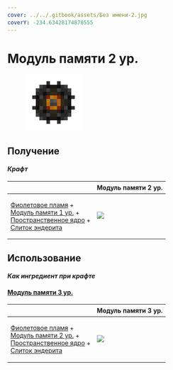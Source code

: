 ```yaml
---
cover: ../../.gitbook/assets/Без имени-2.jpg
coverY: -234.63428174878555
---
```


# Модуль памяти 2 ур.

<figure><img src="../../.gitbook/assets/16384k_fluid_128.png" alt=""><figcaption></figcaption></figure>

## Получение

#### _Крафт_

| ㅤ                                                                                                                                                                                                                                    | Модуль памяти 2 ур.                          |
| ------------------------------------------------------------------------------------------------------------------------------------------------------------------------------------------------------------------------------------ | -------------------------------------------- |
| <p><a href="purple_blaze.md">Фиолетовое пламя</a> +<br><a href="materialy-yaica/256k.md">Модуль памяти 1 ур.</a> +<br><a href="spawner_seeker.md">Пространственное ядро</a> +<br><a href="enderite_ingot.md">Слиток эндерита</a></p> | ![](../../.gitbook/assets/16384k\_fluid.png) |

## Использование

#### _Как ингредиент при крафте_

#### [Модуль памяти 3 ур.](65536k\_fluid.md)

| ㅤ                                                                                                                                                                                                                            | Модуль памяти 3 ур.                          |
| ---------------------------------------------------------------------------------------------------------------------------------------------------------------------------------------------------------------------------- | -------------------------------------------- |
| <p><a href="purple_blaze.md">Фиолетовое пламя</a> +<br><a href="16384k_fluid.md">Модуль памяти 2 ур.</a> +<br><a href="spawner_seeker.md">Пространственное ядро</a> +<br><a href="enderite_ingot.md">Слиток эндерита</a></p> | ![](../../.gitbook/assets/65536k\_fluid.png) |
